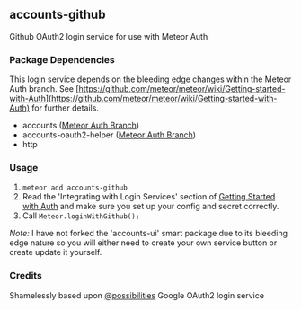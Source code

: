 ## accounts-github

Github OAuth2 login service for use with Meteor Auth

### Package Dependencies

This login service depends on the bleeding edge changes within the Meteor Auth branch. See [https://github.com/meteor/meteor/wiki/Getting-started-with-Auth](https://github.com/meteor/meteor/wiki/Getting-started-with-Auth) for further details.

* accounts ([Meteor Auth Branch](https://github.com/meteor/meteor/wiki/Getting-started-with-Auth))
* accounts-oauth2-helper ([Meteor Auth Branch](https://github.com/meteor/meteor/wiki/Getting-started-with-Auth))
* http

### Usage

1. `meteor add accounts-github`
2. Read the 'Integrating with Login Services' section of [Getting Started with Auth](https://github.com/meteor/meteor/wiki/Getting-started-with-Auth) and make sure you set up your config and secret correctly.
3. Call `Meteor.loginWithGithub();`

*Note:* I have not forked the 'accounts-ui' smart package due to its bleeding edge nature so you will either need to create your own service button or create update it yourself.

### Credits

Shamelessly based upon [@possibilities](https://github.com/possibilities) Google OAuth2 login service